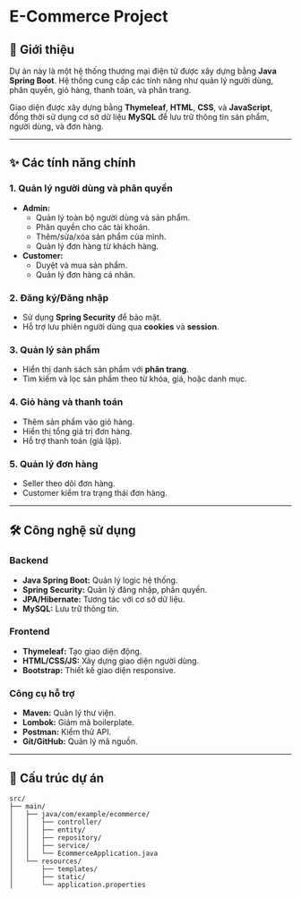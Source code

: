 # E-Commerce Project  

## 🛒 **Giới thiệu**  
Dự án này là một hệ thống thương mại điện tử được xây dựng bằng **Java Spring Boot**. Hệ thống cung cấp các tính năng như quản lý người dùng, phân quyền, giỏ hàng, thanh toán, và phân trang.  

Giao diện được xây dựng bằng **Thymeleaf**, **HTML**, **CSS**, và **JavaScript**, đồng thời sử dụng cơ sở dữ liệu **MySQL** để lưu trữ thông tin sản phẩm, người dùng, và đơn hàng.  

---

## ✨ **Các tính năng chính**  

### **1. Quản lý người dùng và phân quyền**  
- **Admin:**  
  - Quản lý toàn bộ người dùng và sản phẩm.  
  - Phân quyền cho các tài khoản.  
  - Thêm/sửa/xóa sản phẩm của mình.  
  - Quản lý đơn hàng từ khách hàng.  
- **Customer:**  
  - Duyệt và mua sản phẩm.  
  - Quản lý đơn hàng cá nhân.  

### **2. Đăng ký/Đăng nhập**  
- Sử dụng **Spring Security** để bảo mật.  
- Hỗ trợ lưu phiên người dùng qua **cookies** và **session**.  

### **3. Quản lý sản phẩm**  
- Hiển thị danh sách sản phẩm với **phân trang**.  
- Tìm kiếm và lọc sản phẩm theo từ khóa, giá, hoặc danh mục.  

### **4. Giỏ hàng và thanh toán**  
- Thêm sản phẩm vào giỏ hàng.  
- Hiển thị tổng giá trị đơn hàng.  
- Hỗ trợ thanh toán (giả lập).  

### **5. Quản lý đơn hàng**  
- Seller theo dõi đơn hàng.  
- Customer kiểm tra trạng thái đơn hàng.  

---

## 🛠 **Công nghệ sử dụng**  

### **Backend**  
- **Java Spring Boot:** Quản lý logic hệ thống.  
- **Spring Security:** Quản lý đăng nhập, phân quyền.  
- **JPA/Hibernate:** Tương tác với cơ sở dữ liệu.  
- **MySQL:** Lưu trữ thông tin.  

### **Frontend**  
- **Thymeleaf:** Tạo giao diện động.  
- **HTML/CSS/JS:** Xây dựng giao diện người dùng.  
- **Bootstrap:** Thiết kế giao diện responsive.  

### **Công cụ hỗ trợ**  
- **Maven:** Quản lý thư viện.  
- **Lombok:** Giảm mã boilerplate.  
- **Postman:** Kiểm thử API.  
- **Git/GitHub:** Quản lý mã nguồn.  

---

## 📂 **Cấu trúc dự án**  
```plaintext
src/
├── main/
│   ├── java/com/example/ecommerce/
│   │   ├── controller/
│   │   ├── entity/
│   │   ├── repository/
│   │   ├── service/
│   │   └── EcommerceApplication.java
│   └── resources/
│       ├── templates/
│       ├── static/
│       └── application.properties
